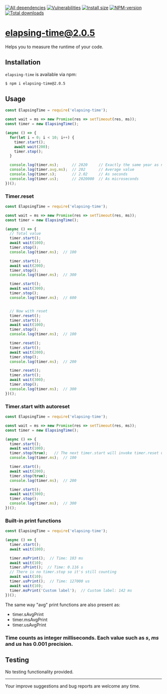 [![All dependencies](https://img.shields.io/librariesio/release/npm/elapsing-time/2.0.5?label=all%20dependencies)](https://libraries.io/npm/elapsing-time/2.0.5)
[![Vulnerabilities](https://snyk.io/test/npm/elapsing-time/2.0.5/badge.svg)](https://snyk.io/test/npm/elapsing-time/2.0.5)
[![Install size](https://packagephobia.now.sh/badge?p=elapsing-time@2.0.5)](https://packagephobia.now.sh/result?p=elapsing-time@2.0.5)
[![NPM-version](https://img.shields.io/badge/npm-v2.0.5-blue.svg)](https://www.npmjs.com/package/elapsing-time/v/2.0.5)
[![Total downloads](https://img.shields.io/npm/dt/elapsing-time?label=total%20downloads)](https://npm-stat.com/charts.html?package=elapsing-time)

# elapsing-time@2.0.5

Helps you to measure the runtime of your code.

## Installation
`elapsing-time` is available via npm:
``` bash
$ npm i elapsing-time@2.0.5
```

## Usage
``` js
const ElapsingTime = require('elapsing-time');

const wait = ms => new Promise(res => setTimeout(res, ms));
const timer = new ElapsingTime();

(async () => {
  for(let i = 0; i < 10; i++) {
    timer.start();
    await wait(200);
    timer.stop();
  }

  console.log(timer.ms);      // 2020     // Exactly the same year as now!
  console.log(timer.avg.ms);  // 202      // Average value
  console.log(timer.s);       // 2.02     // As seconds
  console.log(timer.us);      // 2020000  // As microseconds
})();
```

### Timer.reset
``` js
const ElapsingTime = require('elapsing-time');

const wait = ms => new Promise(res => setTimeout(res, ms));
const timer = new ElapsingTime();

(async () => {
  // Total value
  timer.start();
  await wait(100);
  timer.stop();
  console.log(timer.ms);  // 100

  timer.start();
  await wait(200);
  timer.stop();
  console.log(timer.ms);  // 300

  timer.start();
  await wait(300);
  timer.stop();
  console.log(timer.ms);  // 600


  // Now with reset
  timer.reset();
  timer.start();
  await wait(100);
  timer.stop();
  console.log(timer.ms);  // 100

  timer.reset();
  timer.start();
  await wait(200);
  timer.stop();
  console.log(timer.ms);  // 200

  timer.reset();
  timer.start();
  await wait(300);
  timer.stop();
  console.log(timer.ms);  // 300
})();
```

### Timer.start with autoreset
``` js
const ElapsingTime = require('elapsing-time');

const wait = ms => new Promise(res => setTimeout(res, ms));
const timer = new ElapsingTime();

(async () => {
  timer.start();
  await wait(100);
  timer.stop(true);   // The next timer.start will invoke timer.reset under the hood
  console.log(timer.ms);  // 100

  timer.start();
  await wait(200);
  timer.stop(true);
  console.log(timer.ms);  // 200

  timer.start();
  await wait(300);
  timer.stop();
  console.log(timer.ms);  // 300
})();
```

### Built-in print functions
``` js
const ElapsingTime = require('elapsing-time');

(async () => {
  timer.start();
  await wait(100);

  timer.msPrint();  // Time: 103 ms
  await wait(10);
  timer.sPrint();  // Time: 0.116 s
  // There is no timer.stop so it's still counting
  await wait(10);
  timer.usPrint();  // Time: 127000 us
  await wait(10);
  timer.msPrint('Custom label');  // Custom label: 142 ms
})();
```
The same way "avg" print functions are also present as:
- timer.sAvgPrint
- timer.msAvgPrint
- timer.usAvgPrint

### Time counts as integer milliseconds. Each value such as *s*, *ms* and *us* has 0.001 precision.

## Testing
No testing functionality provided.

---

Your improve suggestions and bug reports are welcome any time.
